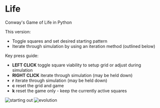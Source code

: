 Life
====

Conway's Game of Life in Python


This version:
  - Toggle squares and set desired starting pattern
  - Iterate through simulation by using an iteration method (outlined below)

Key press guide:
  - **LEFT CLICK** toggle square viability to setup grid or adjust during simulation
  - **RIGHT CLICK** iterate through simulation (may be held down)
  - **r** iterate through simulation (may be held down)
  - **c** reset the grid and game
  - **k** reset the game only - keep the currently active squares

![starting out](http://www.mutaku.com/conway5-4.png)
![evolution](http://www.mutaku.com/conway5-2.png)
